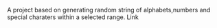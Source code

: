 A project based on generating random string of alphabets,numbers and special charaters within a selected range.
Link
[]()
